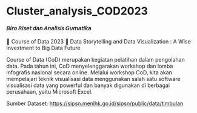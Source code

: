 # Cluster_analysis_COD2023
#### 𝘉𝘪𝘳𝘰 𝘙𝘪𝘴𝘦𝘵 𝘥𝘢𝘯 𝘈𝘯𝘢𝘭𝘪𝘴𝘪𝘴 𝘎𝘶𝘮𝘢𝘵𝘪𝘬𝘢
📢 Course of Data 2023 📢
Data Storytelling and Data Visualization : A Wise Investment to Big Data Future

Course of Data (CoD) merupakan kegiatan pelatihan dalam pengolahan data. Pada tahun ini, CoD menyelenggarakan workshop dan lomba infografis nasional secara online. Melalui workshop CoD, kita akan mempelajari teknik visualisasi data menggunakan salah satu software visualisasi data yang powerful dan banyak digunakan di berbagai perusahaan, yaitu Microsoft Excel.

Sumber Dataset: https://sipsn.menlhk.go.id/sipsn/public/data/timbulan
